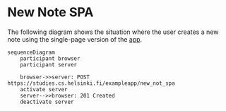 # New Note SPA

The following diagram shows the situation where the user creates a new note using the single-page version of the [app](https://studies.cs.helsinki.fi/example/spa).

```mermaid
sequenceDiagram
    participant browser
    participant server

    browser->>server: POST https://studies.cs.helsinki.fi/exampleapp/new_not_spa
    activate server
    server-->>browser: 201 Created
    deactivate server
```
